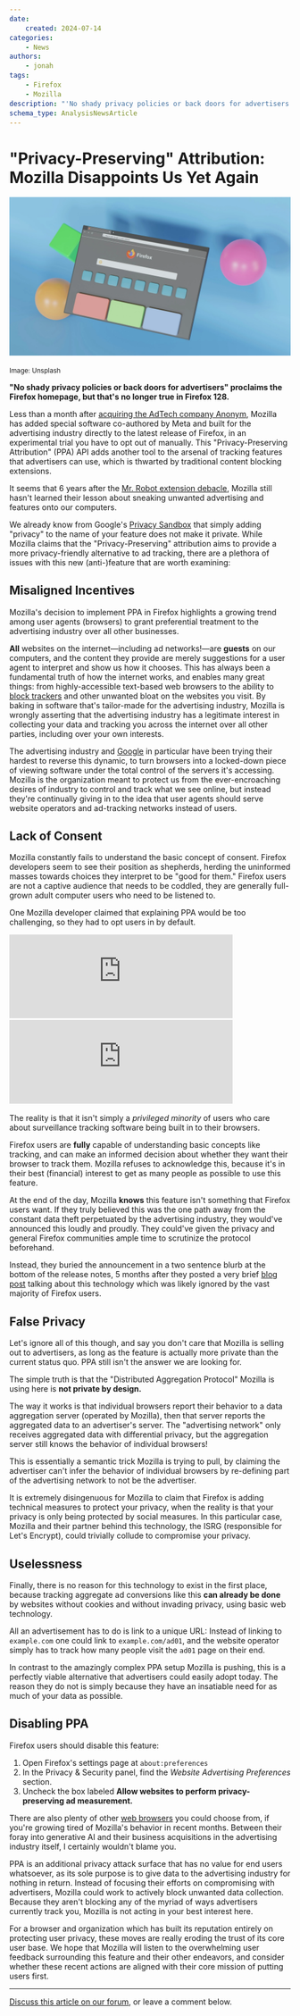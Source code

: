 ```yaml
---
date:
    created: 2024-07-14
categories:
    - News
authors:
    - jonah
tags:
    - Firefox
    - Mozilla
description: "'No shady privacy policies or back doors for advertisers' proclaims the Firefox homepage, but that's no longer true in Firefox 128."
schema_type: AnalysisNewsArticle
---
```


# "Privacy-Preserving" Attribution: Mozilla Disappoints Us Yet Again

![](../assets/images/mozilla-disappoints-us-yet-again-2/cover.webp)

<small aria-hidden="true">Image: Unsplash</small>

**"No shady privacy policies or back doors for advertisers" proclaims the Firefox homepage, but that's no longer true in Firefox 128.**

Less than a month after [acquiring the AdTech company Anonym](https://discuss.privacyguides.net/t/mozilla-acquires-anonym-raising-the-bar-for-privacy-preserving-digital-advertising/18936), Mozilla has added special software co-authored by Meta and built for the advertising industry directly to the latest release of Firefox, in an experimental trial you have to opt out of manually. This "Privacy-Preserving Attribution" (PPA) API adds another tool to the arsenal of tracking features that advertisers can use, which is thwarted by traditional content blocking extensions.<!-- more -->

It seems that 6 years after the [Mr. Robot extension debacle](https://www.theverge.com/2017/12/16/16784628/mozilla-mr-robot-arg-plugin-firefox-looking-glass), Mozilla still hasn't learned their lesson about sneaking unwanted advertising and features onto our computers.

We already know from Google's [Privacy Sandbox](https://www.eff.org/deeplinks/2019/08/dont-play-googles-privacy-sandbox-1) that simply adding "privacy" to the name of your feature does not make it private. While Mozilla claims that the "Privacy-Preserving" attribution aims to provide a more privacy-friendly alternative to ad tracking, there are a plethora of issues with this new (anti-)feature that are worth examining:

## Misaligned Incentives

Mozilla's decision to implement PPA in Firefox highlights a growing trend among user agents (browsers) to grant preferential treatment to the advertising industry over all other businesses.

**All** websites on the internet—including ad networks!—are **guests** on our computers, and the content they provide are merely suggestions for a user agent to interpret and show us how it chooses. This has always been a fundamental truth of how the internet works, and enables many great things: from highly-accessible text-based web browsers to the ability to [block trackers](https://www.privacyguides.org/en/browser-extensions/) and other unwanted bloat on the websites you visit. By baking in software that's tailor-made for the advertising industry, Mozilla is wrongly asserting that the advertising industry has a legitimate interest in collecting your data and tracking you across the internet over all other parties, including over your own interests.

The advertising industry and [Google](https://discuss.privacyguides.net/t/ublock-origin-lite/15329/11) in particular have been trying their hardest to reverse this dynamic, to turn browsers into a locked-down piece of viewing software under the total control of the servers it's accessing. Mozilla is the organization meant to protect us from the ever-encroaching desires of industry to control and track what we see online, but instead they're continually giving in to the idea that user agents should serve website operators and ad-tracking networks instead of users.

## Lack of Consent

Mozilla constantly fails to understand the basic concept of consent. Firefox developers seem to see their position as shepherds, herding the uninformed masses towards choices they interpret to be "good for them." Firefox users are not a captive audience that needs to be coddled, they are generally full-grown adult computer users who need to be listened to.

One Mozilla developer claimed that explaining PPA would be too challenging, so they had to opt users in by default.

<iframe src="https://mastodon.social/@Schouten_B/112784434152717689/embed" class="mastodon-embed" style="max-width: 100%; border: 0" width="400" allowfullscreen="allowfullscreen"></iframe><script src="https://mastodon.social/embed.js" async="async"></script>

<iframe src="https://mastodon.social/@Schouten_B/112784608473016028/embed" class="mastodon-embed" style="max-width: 100%; border: 0" width="400" allowfullscreen="allowfullscreen"></iframe><script src="https://mastodon.social/embed.js" async="async"></script>

The reality is that it isn't simply a *privileged minority* of users who care about surveillance tracking software being built in to their browsers.

Firefox users are **fully** capable of understanding basic concepts like tracking, and can make an informed decision about whether they want their browser to track them. Mozilla refuses to acknowledge this, because it's in their best (financial) interest to get as many people as possible to use this feature.

At the end of the day, Mozilla **knows** this feature isn't something that Firefox users want. If they truly believed this was the one path away from the constant data theft perpetuated by the advertising industry, they would've announced this loudly and proudly. They could've given the privacy and general Firefox communities ample time to scrutinize the protocol beforehand.

Instead, they buried the announcement in a two sentence blurb at the bottom of the release notes, 5 months after they posted a very brief [blog post](https://blog.mozilla.org/en/mozilla/privacy-preserving-attribution-for-advertising/) talking about this technology which was likely ignored by the vast majority of Firefox users.

## False Privacy

Let's ignore all of this though, and say you don't care that Mozilla is selling out to advertisers, as long as the feature is actually more private than the current status quo. PPA still isn't the answer we are looking for.

The simple truth is that the "Distributed Aggregation Protocol" Mozilla is using here is **not private by design.**

The way it works is that individual browsers report their behavior to a data aggregation server (operated by Mozilla), then that server reports the aggregated data to an advertiser's server. The "advertising network" only receives aggregated data with differential privacy, but the aggregation server still knows the behavior of individual browsers!

This is essentially a semantic trick Mozilla is trying to pull, by claiming the advertiser can't infer the behavior of individual browsers by re-defining part of the advertising network to not be the advertiser.

It is extremely disingenuous for Mozilla to claim that Firefox is adding technical measures to protect your privacy, when the reality is that your privacy is only being protected by social measures. In this particular case, Mozilla and their partner behind this technology, the ISRG (responsible for Let's Encrypt), could trivially collude to compromise your privacy.

## Uselessness

Finally, there is no reason for this technology to exist in the first place, because tracking aggregate ad conversions like this **can already be done** by websites without cookies and without invading privacy, using basic web technology.

All an advertisement has to do is link to a unique URL: Instead of linking to `example.com` one could link to `example.com/ad01`, and the website operator simply has to track how many people visit the `ad01` page on their end.

In contrast to the amazingly complex PPA setup Mozilla is pushing, this is a perfectly viable alternative that advertisers could easily adopt today. The reason they do not is simply because they have an insatiable need for as much of your data as possible.

## Disabling PPA

Firefox users should disable this feature:

1. Open Firefox's settings page at `about:preferences`
2. In the Privacy & Security panel, find the *Website Advertising Preferences* section.
3. Uncheck the box labeled **Allow websites to perform privacy-preserving ad measurement.**

There are also plenty of other [web browsers](https://www.privacyguides.org/en/desktop-browsers/) you could choose from, if you're growing tired of Mozilla's behavior in recent months. Between their foray into generative AI and their business acquisitions in the advertising industry itself, I certainly wouldn't blame you.

PPA is an additional privacy attack surface that has no value for end users whatsoever, as its sole purpose is to give data to the advertising industry for nothing in return. Instead of focusing their efforts on compromising with advertisers, Mozilla could work to actively block unwanted data collection. Because they aren't blocking any of the myriad of ways advertisers currently track you, Mozilla is not acting in your best interest here.

For a browser and organization which has built its reputation entirely on protecting user privacy, these moves are really eroding the trust of its core user base. We hope that Mozilla will listen to the overwhelming user feedback surrounding this feature and their other endeavors, and consider whether these recent actions are aligned with their core mission of putting users first.

---

[Discuss this article on our forum](https://discuss.privacyguides.net/t/privacy-preserving-attribution-mozilla-disappoints-us-yet-again/19467/2), or leave a comment below.

